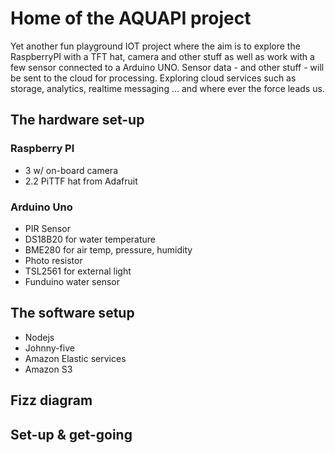 # Home of the AQUAPI project #

Yet another fun playground IOT project where the aim is to explore the RaspberryPI with a TFT hat, camera and other stuff as well as work with a few sensor connected to a Arduino UNO. Sensor data - and other stuff - will be sent to the cloud for processing. Exploring cloud services such as storage, analytics, realtime messaging ... and where ever the force leads us.

## The hardware set-up ##
### Raspberry PI ###
* 3 w/ on-board camera
* 2.2 PiTTF hat from Adafruit
### Arduino Uno ###
* PIR Sensor
* DS18B20 for water temperature
* BME280 for air temp, pressure, humidity
* Photo resistor
* TSL2561 for external light
* Funduino water sensor
  
## The software setup ##
* Nodejs
* Johnny-five
* Amazon Elastic services
* Amazon S3

## Fizz diagram ##


## Set-up & get-going ##

